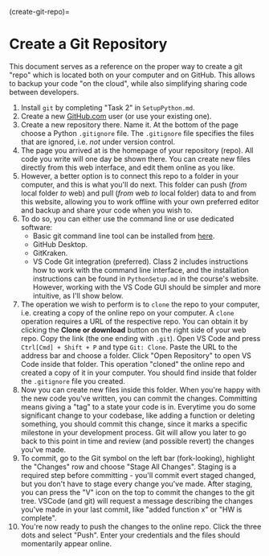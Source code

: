 (create-git-repo)=

# Create a Git Repository

This document serves as a reference on the proper way to create a git "repo" which is located both on your computer and on GitHub. This allows to backup your code "on the cloud", while also simplifying sharing code between developers.

1. Install `git` by completing "Task 2" in `SetupPython.md`.
1. Create a new [GitHub.com](https://github.com) user (or use your existing one).
1. Create a new repository there. Name it. At the bottom of the page choose a Python `.gitignore` file.
   The `.gitignore` file specifies the files that are ignored, i.e. _not_ under version control.
1. The page you arrived at is the homepage of your repository (repo). All code you write will
   one day be shown there. You can create new files directly from this web interface,
   and edit them online as you like.
1. However, a better option is to connect this repo to a folder in your computer, and this is what you'll do next.
   This folder can push (_from_ local folder _to_ web) and pull (_from_ web _to_ local folder) data to and from this website,
   allowing you to work offline with your own preferred editor and backup and share your code when you wish to.
1. To do so, you can either use the command line or use dedicated software:
   - Basic git command line tool can be installed from [here](https://git-scm.com/downloads).
   - GitHub Desktop.
   - GitKraken.
   - VS Code Git integration (preferred).
     Class 2 includes instructions how to work with the command line interface, and the installation instructions
     can be found in `PythonSetup.md` in the course's website. However, working with the VS Code GUI should be simpler and more intuitive, as I'll show below.
1. The operation we wish to perform is to `clone` the repo to your computer, i.e. creating a copy of the online repo on your computer.
   A `clone` operation requires a URL of the respective repo. You can obtain it by clicking the
   **Clone or download** button on the right side of your web repo. Copy the link (the one ending with `.git`). Open VS Code and press `Ctrl[Cmd] + Shift + P` and type `Git: Clone`. Paste the URL to the address bar and choose a folder. Click "Open Repository" to open VS Code inside that folder. This operation "cloned" the online repo and created a copy of it in your computer. You should find inside that folder the `.gitignore` file you created.
1. Now you can create new files inside this folder. When you're happy with the new code you've written, you can commit the changes. Committing means giving a "tag" to a state your code is in. Everytime you do some significant change to your codebase, like adding a function or deleting something, you should commit this change, since it marks a specific milestone in your development process. Git will allow you later to go back to this point in time and review (and possible revert) the changes you've made.
1. To commit, go to the Git symbol on the left bar (fork-looking), highlight the "Changes" row and choose "Stage All Changes". Staging is a required step before committing - you'll commit evert staged changed, but you don't have to stage every change you've made. After staging, you can press the "V" icon on the top to commit the changes to the git tree. VSCode (and git) will request a message describing the changes you've made in your last commit, like "added function x" or "HW is complete".
1. You're now ready to push the changes to the online repo. Click the three dots and select "Push". Enter your credentials and the files should momentarily appear online.
